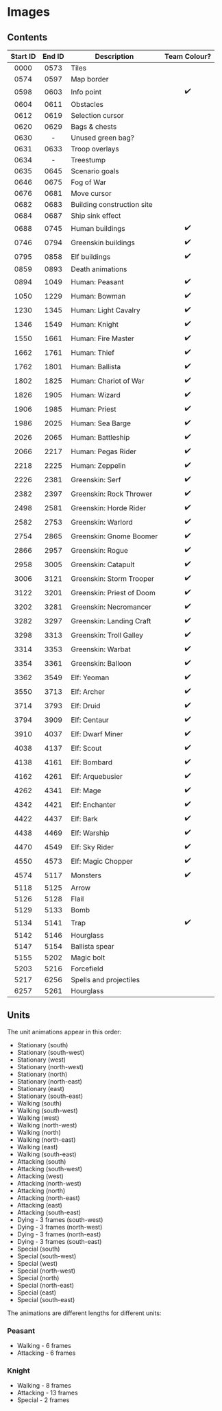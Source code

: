 # Images

## Contents

| Start ID | End ID | Description                          | Team Colour? |
|:--------:|:------:|--------------------------------------|:------------:|
| 0000     | 0573   | Tiles                                |              |
| 0574     | 0597   | Map border                           |              |
| 0598     | 0603   | Info point                           | :heavy_check_mark: |
| 0604     | 0611   | Obstacles                            |              |
| 0612     | 0619   | Selection cursor                     |              |
| 0620     | 0629   | Bags & chests                        |              |
| 0630     | -      | Unused green bag?                    |              |
| 0631     | 0633   | Troop overlays                       |              |
| 0634     | -      | Treestump                            |              |
| 0635     | 0645   | Scenario goals                       |              |
| 0646     | 0675   | Fog of War                           |              |
| 0676     | 0681   | Move cursor                          |              |
| 0682     | 0683   | Building construction site           |              |
| 0684     | 0687   | Ship sink effect                     |              |
| 0688     | 0745   | Human buildings                      | :heavy_check_mark: |
| 0746     | 0794   | Greenskin buildings                  | :heavy_check_mark: |
| 0795     | 0858   | Elf buildings                        | :heavy_check_mark: |
| 0859     | 0893   | Death animations                     |              |
| 0894     | 1049   | Human: Peasant                       | :heavy_check_mark: |
| 1050     | 1229   | Human: Bowman                        | :heavy_check_mark: |
| 1230     | 1345   | Human: Light Cavalry                 | :heavy_check_mark: |
| 1346     | 1549   | Human: Knight                        | :heavy_check_mark: |
| 1550     | 1661   | Human: Fire Master                   | :heavy_check_mark: |
| 1662     | 1761   | Human: Thief                         | :heavy_check_mark: |
| 1762     | 1801   | Human: Ballista                      | :heavy_check_mark: |
| 1802     | 1825   | Human: Chariot of War                | :heavy_check_mark: |
| 1826     | 1905   | Human: Wizard                        | :heavy_check_mark: |
| 1906     | 1985   | Human: Priest                        | :heavy_check_mark: |
| 1986     | 2025   | Human: Sea Barge                     | :heavy_check_mark: |
| 2026     | 2065   | Human: Battleship                    | :heavy_check_mark: |
| 2066     | 2217   | Human: Pegas Rider                   | :heavy_check_mark: |
| 2218     | 2225   | Human: Zeppelin                      | :heavy_check_mark: |
| 2226     | 2381   | Greenskin: Serf                      | :heavy_check_mark: |
| 2382     | 2397   | Greenskin: Rock Thrower              | :heavy_check_mark: |
| 2498     | 2581   | Greenskin: Horde Rider               | :heavy_check_mark: |
| 2582     | 2753   | Greenskin: Warlord                   | :heavy_check_mark: |
| 2754     | 2865   | Greenskin: Gnome Boomer              | :heavy_check_mark: |
| 2866     | 2957   | Greenskin: Rogue                     | :heavy_check_mark: |
| 2958     | 3005   | Greenskin: Catapult                  | :heavy_check_mark: |
| 3006     | 3121   | Greenskin: Storm Trooper             | :heavy_check_mark: |
| 3122     | 3201   | Greenskin: Priest of Doom            | :heavy_check_mark: |
| 3202     | 3281   | Greenskin: Necromancer               | :heavy_check_mark: |
| 3282     | 3297   | Greenskin: Landing Craft             | :heavy_check_mark: |
| 3298     | 3313   | Greenskin: Troll Galley              | :heavy_check_mark: |
| 3314     | 3353   | Greenskin: Warbat                    | :heavy_check_mark: |
| 3354     | 3361   | Greenskin: Balloon                   | :heavy_check_mark: |
| 3362     | 3549   | Elf: Yeoman                          | :heavy_check_mark: |
| 3550     | 3713   | Elf: Archer                          | :heavy_check_mark: |
| 3714     | 3793   | Elf: Druid                           | :heavy_check_mark: |
| 3794     | 3909   | Elf: Centaur                         | :heavy_check_mark: |
| 3910     | 4037   | Elf: Dwarf Miner                     | :heavy_check_mark: |
| 4038     | 4137   | Elf: Scout                           | :heavy_check_mark: |
| 4138     | 4161   | Elf: Bombard                         | :heavy_check_mark: |
| 4162     | 4261   | Elf: Arquebusier                     | :heavy_check_mark: |
| 4262     | 4341   | Elf: Mage                            | :heavy_check_mark: |
| 4342     | 4421   | Elf: Enchanter                       | :heavy_check_mark: |
| 4422     | 4437   | Elf: Bark                            | :heavy_check_mark: |
| 4438     | 4469   | Elf: Warship                         | :heavy_check_mark: |
| 4470     | 4549   | Elf: Sky Rider                       | :heavy_check_mark: |
| 4550     | 4573   | Elf: Magic Chopper                   | :heavy_check_mark: |
| 4574     | 5117   | Monsters                             | :heavy_check_mark: |
| 5118     | 5125   | Arrow                                |              |
| 5126     | 5128   | Flail                                |              |
| 5129     | 5133   | Bomb                                 |              |
| 5134     | 5141   | Trap                                 | :heavy_check_mark: |
| 5142     | 5146   | Hourglass                            |              |
| 5147     | 5154   | Ballista spear                       |              |
| 5155     | 5202   | Magic bolt                           |              |
| 5203     | 5216   | Forcefield                           |              |
| 5217     | 6256   | Spells and projectiles               |              |
| 6257     | 5261   | Hourglass                            |              |

## Units

The unit animations appear in this order:

 - Stationary (south)
 - Stationary (south-west)
 - Stationary (west)
 - Stationary (north-west)
 - Stationary (north)
 - Stationary (north-east)
 - Stationary (east)
 - Stationary (south-east)
 - Walking (south)
 - Walking (south-west)
 - Walking (west)
 - Walking (north-west)
 - Walking (north)
 - Walking (north-east)
 - Walking (east)
 - Walking (south-east)
 - Attacking (south)
 - Attacking (south-west)
 - Attacking (west)
 - Attacking (north-west)
 - Attacking (north)
 - Attacking (north-east)
 - Attacking (east)
 - Attacking (south-east)
 - Dying - 3 frames (south-west)
 - Dying - 3 frames (north-west)
 - Dying - 3 frames (north-east)
 - Dying - 3 frames (south-east)
 - Special (south)
 - Special (south-west)
 - Special (west)
 - Special (north-west)
 - Special (north)
 - Special (north-east)
 - Special (east)
 - Special (south-east)

The animations are different lengths for different units:

### Peasant

 - Walking - 6 frames
 - Attacking - 6 frames

### Knight

 - Walking - 8 frames
 - Attacking - 13 frames
 - Special - 2 frames
